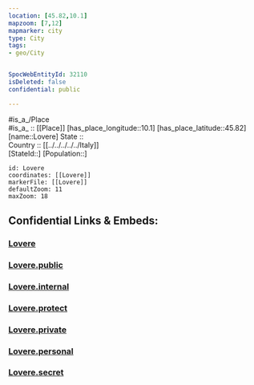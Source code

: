 ```yaml
---
location: [45.82,10.1] 
mapzoom: [7,12] 
mapmarker: city 
type: City
tags:
- geo/City


SpocWebEntityId: 32110
isDeleted: false
confidential: public

---
```

#is_a_/Place  
#is_a_ :: [[Place]] 
[has_place_longitude::10.1] 
[has_place_latitude::45.82] 
[name::Lovere] 
State ::  
Country :: [[../../../../../Italy]]  
[StateId::] 
[Population::] 



```leaflet
id: Lovere
coordinates: [[Lovere]] 
markerFile: [[Lovere]] 
defaultZoom: 11 
maxZoom: 18
```


## Confidential Links & Embeds: 

### [Lovere](/_Standards/Earth/Continent/Europe/Europe~South/Italy/regions~Italy/Lombardy/Brescia/City/Lovere.md) 

### [Lovere.public](/_public/Earth/Continent/Europe/Europe~South/Italy/regions~Italy/Lombardy/Brescia/City/Lovere.public.md) 

### [Lovere.internal](/_internal/Earth/Continent/Europe/Europe~South/Italy/regions~Italy/Lombardy/Brescia/City/Lovere.internal.md) 

### [Lovere.protect](/_protect/Earth/Continent/Europe/Europe~South/Italy/regions~Italy/Lombardy/Brescia/City/Lovere.protect.md) 

### [Lovere.private](/_private/Earth/Continent/Europe/Europe~South/Italy/regions~Italy/Lombardy/Brescia/City/Lovere.private.md) 

### [Lovere.personal](/_personal/Earth/Continent/Europe/Europe~South/Italy/regions~Italy/Lombardy/Brescia/City/Lovere.personal.md) 

### [Lovere.secret](/_secret/Earth/Continent/Europe/Europe~South/Italy/regions~Italy/Lombardy/Brescia/City/Lovere.secret.md)

